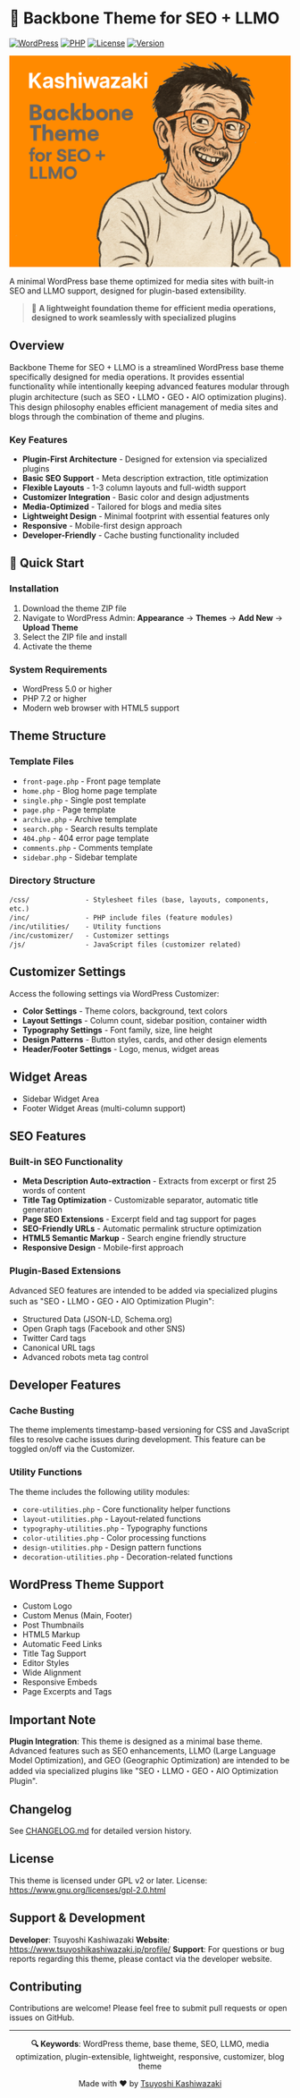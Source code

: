 # 🚀 Backbone Theme for SEO + LLMO

[![WordPress](https://img.shields.io/badge/WordPress-5.0%2B-blue.svg)](https://wordpress.org/)
[![PHP](https://img.shields.io/badge/PHP-7.2%2B-purple.svg)](https://php.net/)
[![License](https://img.shields.io/badge/License-GPL--2.0--or--later-green.svg)](https://www.gnu.org/licenses/gpl-2.0.html)
[![Version](https://img.shields.io/badge/Version-1.0.1-orange.svg)](https://github.com/TsuyoshiKashiwazaki/wp-theme-backbone-seo-llmo/releases)

![Backbone Theme Screenshot](screenshot.png)

A minimal WordPress base theme optimized for media sites with built-in SEO and LLMO support, designed for plugin-based extensibility.

> 🎯 **A lightweight foundation theme for efficient media operations, designed to work seamlessly with specialized plugins**

## Overview

Backbone Theme for SEO + LLMO is a streamlined WordPress base theme specifically designed for media operations. It provides essential functionality while intentionally keeping advanced features modular through plugin architecture (such as SEO・LLMO・GEO・AIO optimization plugins). This design philosophy enables efficient management of media sites and blogs through the combination of theme and plugins.

### Key Features

- **Plugin-First Architecture** - Designed for extension via specialized plugins
- **Basic SEO Support** - Meta description extraction, title optimization
- **Flexible Layouts** - 1-3 column layouts and full-width support
- **Customizer Integration** - Basic color and design adjustments
- **Media-Optimized** - Tailored for blogs and media sites
- **Lightweight Design** - Minimal footprint with essential features only
- **Responsive** - Mobile-first design approach
- **Developer-Friendly** - Cache busting functionality included

## 🚀 Quick Start

### Installation

1. Download the theme ZIP file
2. Navigate to WordPress Admin: **Appearance** → **Themes** → **Add New** → **Upload Theme**
3. Select the ZIP file and install
4. Activate the theme

### System Requirements

- WordPress 5.0 or higher
- PHP 7.2 or higher
- Modern web browser with HTML5 support

## Theme Structure

### Template Files

- `front-page.php` - Front page template
- `home.php` - Blog home page template
- `single.php` - Single post template
- `page.php` - Page template
- `archive.php` - Archive template
- `search.php` - Search results template
- `404.php` - 404 error page template
- `comments.php` - Comments template
- `sidebar.php` - Sidebar template

### Directory Structure

```
/css/              - Stylesheet files (base, layouts, components, etc.)
/inc/              - PHP include files (feature modules)
/inc/utilities/    - Utility functions
/inc/customizer/   - Customizer settings
/js/               - JavaScript files (customizer related)
```

## Customizer Settings

Access the following settings via WordPress Customizer:

- **Color Settings** - Theme colors, background, text colors
- **Layout Settings** - Column count, sidebar position, container width
- **Typography Settings** - Font family, size, line height
- **Design Patterns** - Button styles, cards, and other design elements
- **Header/Footer Settings** - Logo, menus, widget areas

## Widget Areas

- Sidebar Widget Area
- Footer Widget Areas (multi-column support)

## SEO Features

### Built-in SEO Functionality

- **Meta Description Auto-extraction** - Extracts from excerpt or first 25 words of content
- **Title Tag Optimization** - Customizable separator, automatic title generation
- **Page SEO Extensions** - Excerpt field and tag support for pages
- **SEO-Friendly URLs** - Automatic permalink structure optimization
- **HTML5 Semantic Markup** - Search engine friendly structure
- **Responsive Design** - Mobile-first approach

### Plugin-Based Extensions

Advanced SEO features are intended to be added via specialized plugins such as "SEO・LLMO・GEO・AIO Optimization Plugin":

- Structured Data (JSON-LD, Schema.org)
- Open Graph tags (Facebook and other SNS)
- Twitter Card tags
- Canonical URL tags
- Advanced robots meta tag control

## Developer Features

### Cache Busting

The theme implements timestamp-based versioning for CSS and JavaScript files to resolve cache issues during development. This feature can be toggled on/off via the Customizer.

### Utility Functions

The theme includes the following utility modules:

- `core-utilities.php` - Core functionality helper functions
- `layout-utilities.php` - Layout-related functions
- `typography-utilities.php` - Typography functions
- `color-utilities.php` - Color processing functions
- `design-utilities.php` - Design pattern functions
- `decoration-utilities.php` - Decoration-related functions

## WordPress Theme Support

- Custom Logo
- Custom Menus (Main, Footer)
- Post Thumbnails
- HTML5 Markup
- Automatic Feed Links
- Title Tag Support
- Editor Styles
- Wide Alignment
- Responsive Embeds
- Page Excerpts and Tags

## Important Note

**Plugin Integration**: This theme is designed as a minimal base theme. Advanced features such as SEO enhancements, LLMO (Large Language Model Optimization), and GEO (Geographic Optimization) are intended to be added via specialized plugins like "SEO・LLMO・GEO・AIO Optimization Plugin".

## Changelog

See [CHANGELOG.md](CHANGELOG.md) for detailed version history.

## License

This theme is licensed under GPL v2 or later.
License: https://www.gnu.org/licenses/gpl-2.0.html

## Support & Development

**Developer**: Tsuyoshi Kashiwazaki
**Website**: https://www.tsuyoshikashiwazaki.jp/profile/
**Support**: For questions or bug reports regarding this theme, please contact via the developer website.

## Contributing

Contributions are welcome! Please feel free to submit pull requests or open issues on GitHub.

---

<div align="center">

**🔍 Keywords**: WordPress theme, base theme, SEO, LLMO, media optimization, plugin-extensible, lightweight, responsive, customizer, blog theme

Made with ❤️ by [Tsuyoshi Kashiwazaki](https://github.com/TsuyoshiKashiwazaki)

</div>
